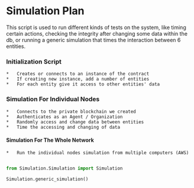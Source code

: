 # Simulation Plan

This script is used to run different kinds of tests on the system, like timing certain actions, checking the integrity after changing some data within the db, or running a generic simulation that times the interaction between 6 entities.

### Initialization Script

	*	Creates or connects to an instance of the contract
	*	If creating new instance, add a number of entities 
	*	For each entity give it access to other entities' data

### Simulation For Individual Nodes

	*	Connects to the private blockchain we created
	*	Authenticates as an Agent / Organization
	*	Randomly access and change data between entities 
	*	Time the accessing and changing of data

#### Simulation For The Whole Network

	*	Run the individual nodes simulation from multiple computers (AWS)

```py

from Simulation.Simulation import Simulation

Simulation.generic_simulation()

```